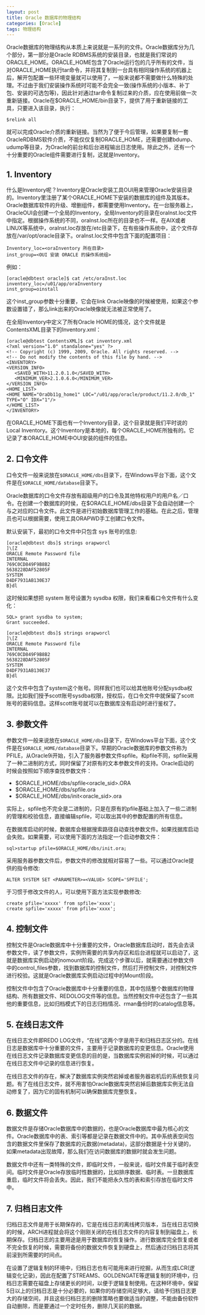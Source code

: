 ```yaml
---
layout: post
title: Oracle 数据库的物理结构
categories: [Oracle]
tags: 物理结构
---
```


Oracle数据库的物理结构从本质上来说就是一系列的文件。Oracle数据库分为几个部分，第一部分是Oracle RDBMS系统的安装目录，也就是我们常说的ORACLE_HOME。ORACLE_HOME包含了Oracle运行包的几乎所有的文件，当对ORACLE_HOME执行tar命令，并将其复制到一台具有相同操作系统的机器上后，解开包配置一些环境变量就可以使用了，一般来说都不需要做什么特殊的处理。不过由于我们安装操作系统时可能不会完全一致(操作系统的小版本、补丁包、安装的可选包等)，因此针对通过tar命令复制过来的介质，应在使用前做一次重新链接。Oracle在$ORACLE_HOME/bin目录下，提供了用于重新链接的工具，只要进入该目录，执行：

	$relink all
	
就可以完成Oracle介质的重新链接。当然为了便于今后管理，如果要复制一套OracleRDBMS软件介质，不能仅仅复制ORACLE_HOME，还需要创建bdump、udump等目录，为Oracle的前台和后台进程输出日志使用。除此之外，还有一个十分重要的Oracle组件需要进行复制，这就是Inventory。

## 1. Inventory

什么是Inventory呢？Inventory是Oracle安装工具OUI用来管理Oracle安装目录的。Inventory里注册了某个ORACLE_HOME下安装的数据库的组件及其版本。Oracle数据库软件的升级、增删组件，都需要使用Inventory。在一台服务器上，OracleOUI会创建一个全局的Inventory，全局Inventory的目录在oraInst.loc文件中指定。根据操作系统的不同，oraInst.loc所在的目录也不一样。在AIX或者LINUX等系统中，oraInst.loc存放在/etc目录下，在有些操作系统中，这个文件存放在/var/opt/oracle目录下。oraInst.loc文件中包含下面的配置项目：

	Inventory_loc=<oraInventory 所在目录>
	inst_group=<OUI 安装 ORACLE 的操作系统组>
	
例如：

	[oracle@dbtest oracle]$ cat /etc/oraInst.loc 
	inventory_loc=/u01/app/oraInventory
	inst_group=oinstall
	
这个inst_group参数十分重要，它会在link Oracle映像的时候被使用，如果这个参数设置错了，那么link出来的Oracle映像就无法被正常使用了。

在全局Inventory中定义了所有Oracle HOME的情况，这个文件就是ContentsXML目录下的Inventory.xml：

	[oracle@dbtest ContentsXML]$ cat inventory.xml 
	<?xml version="1.0" standalone="yes" ?>
	<!-- Copyright (c) 1999, 2009, Oracle. All rights reserved. -->
	<!-- Do not modify the contents of this file by hand. -->
	<INVENTORY>
	<VERSION_INFO>
	   <SAVED_WITH>11.2.0.1.0</SAVED_WITH>
	   <MINIMUM_VER>2.1.0.6.0</MINIMUM_VER>
	</VERSION_INFO>
	<HOME_LIST>
	<HOME NAME="OraDb11g_home1" LOC="/u01/app/oracle/product/11.2.0/db_1" TYPE="O" IDX="1"/>
	</HOME_LIST>
	</INVENTORY>
	
在ORACLE_HOME下面也有一个Inventory目录，这个目录就是我们平时说的Local Inventory。这个Inventory是本地的，每个ORACLE_HOME所独有的。它记录了本ORACLE_HOME中OUI安装的组件的信息。

## 2. 口令文件

口令文件一般来说放在`$ORACLE_HOME/dbs`目录下，在Windows平台下面，这个文件是在`$ORACLE_HOME/database`目录下。

Oracle数据库的口令文件存放有超级用户的口令及其他特权用户的用户名／口令。在创建一个数据库的时侯，在$ORACLE_HOME/dbs目录下会自动创建一个与之对应的口令文件。此文件是进行初始数据库管理工作的基础。在此之后，管理员也可以根据需要，使用工具ORAPWD手工创建口令文件。

默认安装下，最初的口令文件中只包含 sys 账号的信息:

	[oracle@dbtest dbs]$ strings orapworcl
	]\[Z
	ORACLE Remote Password file
	INTERNAL
	769C0CD849F9B8B2
	5638228DAF52805F
	SYSTEM
	D4DF7931AB130E37
	B}dl
	
这时候如果想把 system 账号设置为 sysdba 权限，我们来看看口令文件有什么变化：

	SQL> grant sysdba to system;
	Grant succeeded.
	
	[oracle@dbtest dbs]$ strings orapworcl
	]\[Z
	ORACLE Remote Password file
	INTERNAL
	769C0CD849F9B8B2
	5638228DAF52805F
	SYSTEM
	D4DF7931AB130E37
	B}dl
	
这个文件中包含了system这个账号。同样我们也可以给其他账号分配sysdba权限。比如我们授予scott账号sysdba权限，授权后，在口令文件中就保留了scott账号的密码信息。这样scott账号就可以在数据库没有启动时进行鉴权了。

## 3. 参数文件

参数文件一般来说放在`$ORACLE_HOME/dbs`目录下，在Windows平台下面，这个文件是在`$ORACLE_HOME/database`目录下。早期的Oracle数据库的参数文件称为PFILE，从Oracle9i开始，引入了服务器参数文件spfile。和pfile不同，spfile采用了一种二进制的方式，同时保留了对原有的文本参数文件的支持。Oracle启动的时候会按照如下顺序查找参数文件：

- $ORACLE_HOME/dbs/spfile\<oracle_sid\>.ORA
- $ORACLE_HOME/dbs/spfile.ora
- $ORACLE_HOME/dbs/init\<oracle_sid\>.ora

实际上，spfile也不完全是二进制的，只是在原有的pfile基础上加入了一些二进制的管理和校验信息，直接编辑spfile，可以取出其中的参数配置的所有信息。

在数据库启动的时候，数据库会根据搜索路径自动查找参数文件。如果找据库启动会失败。如果需要，可以使用下面的方法指定一个启动参数文件：

	sql>startup pfile=$ORACLE_HOME/dbs/init.ora;
	
采用服务器参数文件后，参数文件的修改就相对容易了一些。可以通过Oracle提供的指令修改:

	ALTER SYSTEM SET <PARAMETER>=<VALUE> SCOPE='SPFILE';
	
于习惯于修改文件的人，可以使用下面方法实现参数修改:

	create pfile='xxxxx' from spfile='xxxx';
	create spfile='xxxxx' from pfile='xxxx';

## 4. 控制文件

控制文件是Oracle数据库中十分重要的文件，Oracle数据库启动时，首先会去读参数文件，读了参数文件，实例所需要的共享内存区和后台进程就可以启动了，这就是数据库实例启动的nomount阶段。完成这个步骤以后，就需要通过参数文件中的control_files参数，找到数据库的控制文件，然后打开控制文件，对控制文件进行校验。这就是Oracle数据库实例启动过程中的Mount阶段。

控制文件中包含了Oracle数据库中十分重要的信息，其中包括整个数据库的物理结构、所有数据文件、REDOLOG文件等的信息。当然控制文件中还包含了一些其他的重要信息，比如归档模式下的日志归档情况、rman备份时的catalog信息等。

## 5. 在线日志文件

在线日志文件即REDO LOG文件，“在线”这两个字是用于和归档日志区分的。在线日志是数据库中十分重要的文件，主要用于记录数据库的变更信息。Oracle使用在线日志文件记录数据库变更信息的目的是，当数据库实例宕掉的时候，可以通过在线日志文件中记录的信息进行恢复。

在线日志文件的存在，解决了数据库实例突然宕掉或者服务器宕机后的系统恢复问题。有了在线日志文件，就不用害怕Oracle数据库突然宕掉后数据库实例无法自动修复了，因为它的固有机制可以确保数据库完整恢复。

## 6. 数据文件

数据文件是存储Oracle数据库中的数据的，也是Oracle数据库中最为核心的文件。Oracle数据库中的表、索引等都是记录在数据文件中的。其中系统表空间包含的数据文件里保存了数据库的元数据(metadata)，这部分数据是十分关键的，如果metadata出现故障，那么我们在访问数据库的数据时就会发生问题。

数据文件中还有一类特殊的文件，即临时文件，一般来说，临时文件属于临时表空间。临时文件是Oracle存放临时性数据的，比如排序数据、临时表。一旦数据库重启，临时文件将会丢失。因此，我们不能把永久性的表和索引存放在临时文件中。

## 7. 归档日志文件

归档日志文件是用于长期保存的，它是在线日志的离线拷贝版本，当在线日志切换的时候，ARCH进程就会将这个刚刚关闭的在线日志文件的内容复制到磁盘上，长期保存。归档日志的主要用途是用于数据库的恢复操作。进行数据库完全恢复或者不完全恢复的时候，需要将备份的数据文件恢复到硬盘上，然后通过归档日志将其前滚到所需要的时间点。

在设置了逻辑复制的环境中，归档日志也有可能用来进行挖掘，从而生成LCR(逻辑变化记录)，因此在配置了STREAMS、GOLDENGATE等逻辑复制的环境中，归档日志需要在磁盘上存储更长的时间，以便于逻辑复制使用。在这种环境中，保留5日以上的归档日志是十分必要的，如果你的存储空间足够大，请给予归档日志更大的存储空间，并且这些归档日志的删除策略也要做适当的调整，不能由备份软件自动删除，而是要通过一个定时任务，删除几天前的数据。